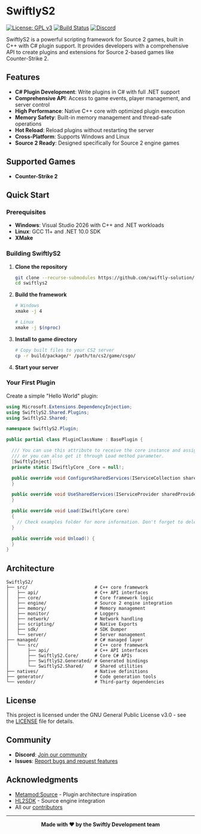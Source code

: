 # SwiftlyS2

[![License: GPL v3](https://img.shields.io/badge/License-GPLv3-blue.svg)](https://www.gnu.org/licenses/gpl-3.0)
[![Build Status](https://img.shields.io/github/actions/workflow/status/swiftly-solution/swiftlys2/build.yml?branch=master)](https://github.com/swiftly-solution/swiftlys2/actions)
[![Discord](https://img.shields.io/discord/1178027657594687608?color=7289da&logo=discord&logoColor=white)](https://swiftlys2.net/discord)

SwiftlyS2 is a powerful scripting framework for Source 2 games, built in C++ with C# plugin support. It provides developers with a comprehensive API to create plugins and extensions for Source 2-based games like Counter-Strike 2.

## Features

- **C# Plugin Development**: Write plugins in C# with full .NET support
- **Comprehensive API**: Access to game events, player management, and server control
- **High Performance**: Native C++ core with optimized plugin execution
- **Memory Safety**: Built-in memory management and thread-safe operations
- **Hot Reload**: Reload plugins without restarting the server
- **Cross-Platform**: Supports Windows and Linux
- **Source 2 Ready**: Designed specifically for Source 2 engine games

## Supported Games

- **Counter-Strike 2**

## Quick Start

### Prerequisites

- **Windows**: Visual Studio 2026 with C++ and .NET workloads
- **Linux**: GCC 11+ and .NET 10.0 SDK
- **XMake**

### Building SwiftlyS2

1. **Clone the repository**
   ```bash
   git clone --recurse-submodules https://github.com/swiftly-solution/swiftlys2.git
   cd swiftlys2
   ```

2. **Build the framework**
   ```bash
   # Windows
   xmake -j 4
   
   # Linux
   xmake -j $(nproc)
   ```

3. **Install to game directory**
   ```bash
   # Copy built files to your CS2 server
   cp -r build/package/* /path/to/cs2/game/csgo/
   ```

4. **Start your server**

### Your First Plugin

Create a simple "Hello World" plugin:

```csharp
using Microsoft.Extensions.DependencyInjection;
using SwiftlyS2.Shared.Plugins;
using SwiftlyS2.Shared;

namespace SwiftlyS2.Plugin;

public partial class PluginClassName : BasePlugin {

  /// You can use this attribute to receive the core instance and assign it to a **static** field.
  /// or you can also get it through Load method parameter.
  [SwiftlyInject]
  private static ISwiftlyCore _Core = null!;

  public override void ConfigureSharedServices(IServiceCollection sharedServices) {
  }

  public override void UseSharedServices(IServiceProvider sharedProvider) {
  }

  public override void Load(ISwiftlyCore core)
  {
    // Check examples folder for more information. Don't forget to delete the folder after reading.
  }

  public override void Unload() {
  }
} 
```

## Architecture

```
SwiftlyS2/
├── src/                         # C++ core framework
│   ├── api/                     # C++ API interfaces
│   ├── core/                    # Core framework logic
│   ├── engine/                  # Source 2 engine integration
│   ├── memory/                  # Memory management
│   ├── monitor/                 # Loggers
│   ├── network/                 # Network handling
│   ├── scripting/               # Native Exports
│   ├── sdk/                     # SDK Dumper
│   └── server/                  # Server management
├── managed/                     # C# managed layer
│   └── src/                     # C++ core framework
│       ├── api/                 # C++ API interfaces
│       ├── SwiftlyS2.Core/      # Core C# APIs
│       ├── SwiftlyS2.Generated/ # Generated bindings
│       └── SwiftlyS2.Shared/    # Shared utilities
├── natives/                     # Native definitions
├── generator/                   # Code generation tools
└── vendor/                      # Third-party dependencies
```

## License

This project is licensed under the GNU General Public License v3.0 - see the [LICENSE](LICENSE) file for details.

## Community

- **Discord**: [Join our community](https://swiftlys2.net/discord)
- **Issues**: [Report bugs and request features](https://github.com/swiftly-solution/swiftlys2/issues)

## Acknowledgments

- [Metamod:Source](https://github.com/alliedmodders/metamod-source) - Plugin architecture inspiration
- [HL2SDK](https://github.com/alliedmodders/hl2sdk) - Source engine integration
- All our [contributors](https://github.com/swiftly-solution/swiftlys2/graphs/contributors)

---

<div align="center">
  <strong>Made with ❤️ by the Swiftly Development team</strong>
</div>
